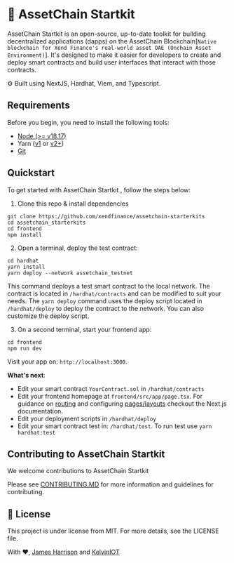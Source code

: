 # 🔗 AssetChain Startkit

AssetChain Startkit is an open-source, up-to-date toolkit for building decentralized applications (dapps) on the AssetChain Blockchain[`Native blockchain for Xend Finance's real-world asset OAE (Onchain Asset Environment)`]. It's designed to make it easier for developers to create and deploy smart contracts and build user interfaces that interact with those contracts.

⚙️ Built using NextJS, Hardhat, Viem, and Typescript.

## Requirements

Before you begin, you need to install the following tools:

- [Node (>= v18.17)](https://nodejs.org/en/download/)
- Yarn ([v1](https://classic.yarnpkg.com/en/docs/install/) or [v2+](https://yarnpkg.com/getting-started/install))
- [Git](https://git-scm.com/downloads)

## Quickstart

To get started with AssetChain Startkit , follow the steps below:

1. Clone this repo & install dependencies

```
git clone https://github.com/xendfinance/assetchain-starterkits
cd assetchain_starterkits
cd frontend 
npm install
```

2. Open a terminal, deploy the test contract:

```
cd hardhat
yarn install
yarn deploy --network assetchain_testnet
```

This command deploys a test smart contract to the local network. The contract is located in `/hardhat/contracts` and can be modified to suit your needs. The `yarn deploy` command uses the deploy script located in `/hardhat/deploy` to deploy the contract to the network. You can also customize the deploy script.

3. On a second terminal, start your frontend app:

```
cd frontend
npm run dev
```

Visit your app on: `http://localhost:3000`.

**What's next**:

- Edit your smart contract `YourContract.sol` in `/hardhat/contracts`
- Edit your frontend homepage at `frontend/src/app/page.tsx`. For guidance on [routing](https://nextjs.org/docs/app/building-your-application/routing/defining-routes) and configuring [pages/layouts](https://nextjs.org/docs/app/building-your-application/routing/pages-and-layouts) checkout the Next.js documentation.
- Edit your deployment scripts in `/hardhat/deploy`
- Edit your smart contract test in: `/hardhat/test`. To run test use `yarn hardhat:test`


## Contributing to AssetChain Startkit

We welcome contributions to AssetChain Startkit

Please see [CONTRIBUTING.MD](https://github.com/AssetChain-Academy/assetchain_starterkits/blob/main/CONTRIBUTING.md) for more information and guidelines for contributing.

  ## 📝 License
This project is under license from MIT. For more details, see the LICENSE file.

With :heart:, <a href="https://github.com/KodeSage" target="_blank">James Harrison</a> and <a href="https://github.com/theiceeman" target="_blank">KelvinIOT</a>
